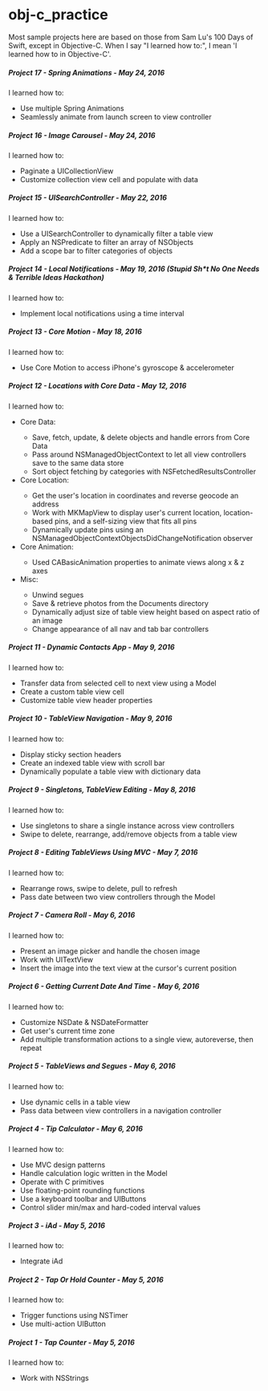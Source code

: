 # obj-c_practice
Most sample projects here are based on those from Sam Lu's 100 Days of Swift, except in Objective-C. When I say "I learned how to:", I mean 'I learned how to in Objective-C'.


<h5>Project 17 - Spring Animations - May 24, 2016</h5>
I learned how to:
    <ul>
        <li>Use multiple Spring Animations</li>
        <li>Seamlessly animate from launch screen to view controller</li>
    </ul>
<h5>Project 16 - Image Carousel - May 24, 2016</h5>
I learned how to:
    <ul>
        <li>Paginate a UICollectionView</li>
        <li>Customize collection view cell and populate with data</li>
    </ul>
<h5>Project 15 - UISearchController - May 22, 2016</h5>
I learned how to:
    <ul>
        <li>Use a UISearchController to dynamically filter a table view</li>
        <li>Apply an NSPredicate to filter an array of NSObjects</li>
        <li>Add a scope bar to filter categories of objects</li>
    </ul>
<h5>Project 14 - Local Notifications - May 19, 2016 (Stupid Sh*t No One Needs & Terrible Ideas Hackathon)</h5>
  I learned how to:
  <ul>
    <li>Implement local notifications using a time interval</li>
  </ul>
<h5>Project 13 - Core Motion - May 18, 2016</h5>
  I learned how to:
  <ul>
    <li>Use Core Motion to access iPhone's gyroscope & accelerometer</li>
  </ul>
<h5>Project 12 - Locations with Core Data - May 12, 2016</h5>
  I learned how to:
  <ul>
    <li>Core Data:</li>
        <ul>
            <li>Save, fetch, update, & delete objects and handle errors from Core Data</li>
            <li>Pass around NSManagedObjectContext to let all view controllers save to the same data store</li>
            <li>Sort object fetching by categories with NSFetchedResultsController</li>  
        </ul>
    <li>Core Location:</li>
        <ul>
            <li>Get the user's location in coordinates and reverse geocode an address</li>
            <li>Work with MKMapView to display user's current location, location-based pins, and a self-sizing view that fits all pins</li>
            <li>Dynamically update pins using an NSManagedObjectContextObjectsDidChangeNotification observer</li>
        </ul>
    <li>Core Animation:</li>
        <ul>
            <li>Used CABasicAnimation properties to animate views along x & z axes</li>
        </ul>
    <li>Misc:</li>
        <ul>
            <li>Unwind segues</li>
            <li>Save & retrieve photos from the Documents directory</li>
            <li>Dynamically adjust size of table view height based on aspect ratio of an image</li>
            <li>Change appearance of all nav and tab bar controllers</li>
        </ul>
  </ul>
<h5>Project 11 - Dynamic Contacts App - May 9, 2016</h5>
  I learned how to:
  <ul>
    <li>Transfer data from selected cell to next view using a Model</li>
    <li>Create a custom table view cell</li>
    <li>Customize table view header properties</li>
  </ul>
<h5>Project 10 - TableView Navigation - May 9, 2016</h5>
  I learned how to:
  <ul>
    <li>Display sticky section headers</li>
    <li>Create an indexed table view with scroll bar</li>
    <li>Dynamically populate a table view with dictionary data</li>
  </ul>
<h5>Project 9 - Singletons, TableView Editing - May 8, 2016</h5>
  I learned how to:
  <ul>
    <li>Use singletons to share a single instance across view controllers</li>
    <li>Swipe to delete, rearrange, add/remove objects from a table view</li>
  </ul>
<h5>Project 8 - Editing TableViews Using MVC - May 7, 2016</h5>
  I learned how to:
  <ul>
    <li>Rearrange rows, swipe to delete, pull to refresh</li>
    <li>Pass date between two view controllers through the Model</li>
  </ul>
<h5>Project 7 - Camera Roll - May 6, 2016</h5>
  I learned how to:
  <ul>
    <li>Present an image picker and handle the chosen image</li>
    <li>Work with UITextView</li>
    <li>Insert the image into the text view at the cursor's current position</li>
  </ul>
<h5>Project 6 - Getting Current Date And Time - May 6, 2016</h5>
  I learned how to:
  <ul>
    <li>Customize NSDate & NSDateFormatter</li>
    <li>Get user's current time zone</li>
    <li>Add multiple transformation actions to a single view, autoreverse, then repeat</li>
  </ul>
<h5>Project 5 - TableViews and Segues - May 6, 2016</h5>
  I learned how to:
  <ul>
    <li>Use dynamic cells in a table view</li>
    <li>Pass data between view controllers in a navigation controller</li>
  </ul>
<h5>Project 4 - Tip Calculator - May 6, 2016</h5>
  I learned how to:
  <ul>
    <li>Use MVC design patterns</li>
    <li>Handle calculation logic written in the Model</li>
    <li>Operate with C primitives</li>
    <li>Use floating-point rounding functions</li>
    <li>Use a keyboard toolbar and UIButtons</li>
    <li>Control slider min/max and hard-coded interval values</li>
  </ul>
<h5>Project 3 - iAd - May 5, 2016</h5>
  I learned how to:
  <ul>
    <li>Integrate iAd</li>
  </ul>
<h5>Project 2 - Tap Or Hold Counter - May 5, 2016</h5>
  I learned how to:
  <ul>
    <li>Trigger functions using NSTimer</li>
    <li>Use multi-action UIButton</li>
  </ul>
<h5>Project 1 - Tap Counter - May 5, 2016</h5>
  I learned how to:
  <ul>
    <li>Work with NSStrings</li>
  </ul>



